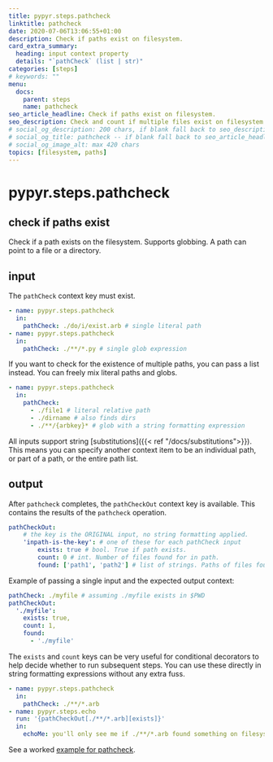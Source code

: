 ```yaml
---
title: pypyr.steps.pathcheck
linktitle: pathcheck
date: 2020-07-06T13:06:55+01:00
description: Check if paths exist on filesystem.
card_extra_summary:
  heading: input context property
  details: "`pathCheck` (list | str)"
categories: [steps]
# keywords: ""
menu:
  docs:
    parent: steps
    name: pathcheck
seo_article_headline: Check if paths exist on filesystem.
seo_description: Check and count if multiple files exist on filesystem in a task-runner pipeline. With glob support.
# social_og_description: 200 chars, if blank fall back to seo_description then description
# social_og_title: pathcheck -- if blank fall back to seo_article_headline > .Title. Max 70 chars
# social_og_image_alt: max 420 chars
topics: [filesystem, paths]
---
```

# pypyr.steps.pathcheck
## check if paths exist
Check if a path exists on the filesystem. Supports globbing. A path can
point to a file or a directory.

## input
The `pathCheck` context key must exist.

```yaml
- name: pypyr.steps.pathcheck
  in:
    pathCheck: ./do/i/exist.arb # single literal path
- name: pypyr.steps.pathcheck
  in:
    pathCheck: ./**/*.py # single glob expression
```

If you want to check for the existence of multiple paths, you can pass a
list instead. You can freely mix literal paths and globs.

```yaml
- name: pypyr.steps.pathcheck
  in:
    pathCheck:
      - ./file1 # literal relative path
      - ./dirname # also finds dirs
      - ./**/{arbkey}* # glob with a string formatting expression
```

All inputs support string [substitutions]({{< ref "/docs/substitutions">}}). 
This means you can specify another context item to be an individual path, or 
part of a path, or the entire path list.

## output
After `pathcheck` completes, the `pathCheckOut` context key is
available. This contains the results of the `pathcheck` operation.

```yaml
pathCheckOut:
    # the key is the ORIGINAL input, no string formatting applied.
    'inpath-is-the-key': # one of these for each pathCheck input
        exists: true # bool. True if path exists.
        count: 0 # int. Number of files found for in path.
        found: ['path1', 'path2'] # list of strings. Paths of files found.
```

Example of passing a single input and the expected output context:

```yaml
pathCheck: ./myfile # assuming ./myfile exists in $PWD
pathCheckOut:
  './myfile':
    exists: true,
    count: 1,
    found:
      - './myfile'
```

The `exists` and `count` keys can be very useful for conditional
decorators to help decide whether to run subsequent steps. You can use
these directly in string formatting expressions without any extra fuss.

```yaml
- name: pypyr.steps.pathcheck
  in:
    pathCheck: ./**/*.arb
- name: pypyr.steps.echo
  run: '{pathCheckOut[./**/*.arb][exists]}'
  in:
    echoMe: you'll only see me if ./**/*.arb found something on filesystem.
```

See a worked [example for pathcheck](https://github.com/pypyr/pypyr-example/tree/main/pipelines/pathcheck.yaml).